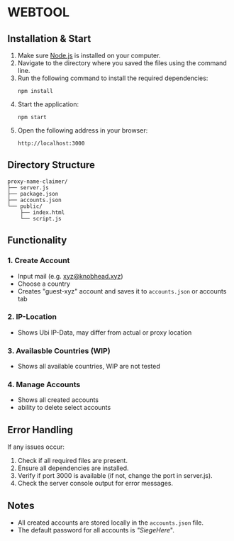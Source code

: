 # WEBTOOL

## Installation & Start

1. Make sure [Node.js](https://nodejs.org/) is installed on your computer.
2. Navigate to the directory where you saved the files using the command line.
3. Run the following command to install the required dependencies:
   ```
   npm install
   ```
4. Start the application:
   ```
   npm start
   ```
5. Open the following address in your browser:
   ```
   http://localhost:3000
   ```
## Directory Structure

```
proxy-name-claimer/
├── server.js                
├── package.json             
├── accounts.json            
└── public/                  
    ├── index.html           
    └── script.js           
```

## Functionality

### 1. Create Account
- Input mail (e.g. xyz@knobhead.xyz)
- Choose a country
- Creates "guest-xyz" account and saves it to ```accounts.json``` or accounts tab

### 2. IP-Location
- Shows Ubi IP-Data, may differ from actual or proxy location

### 3. Availasble Countries (WIP)
- Shows all available countries, WIP are not tested

### 4. Manage Accounts
- Shows all created accounts
- ability to delete select accounts

## Error Handling
If any issues occur:
1. Check if all required files are present.
2. Ensure all dependencies are installed.
3. Verify if port 3000 is available (if not, change the port in server.js).
4. Check the server console output for error messages.

## Notes

- All created accounts are stored locally in the ```accounts.json``` file.
- The default password for all accounts is *"SiegeHere*".

